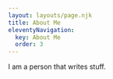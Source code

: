 ```yaml
---
layout: layouts/page.njk
title: About Me
eleventyNavigation:
  key: About Me
  order: 3
---
```


I am a person that writes stuff.
